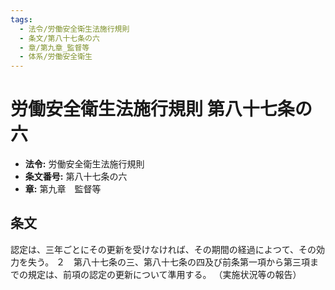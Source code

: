 ```yaml
---
tags:
  - 法令/労働安全衛生法施行規則
  - 条文/第八十七条の六
  - 章/第九章_監督等
  - 体系/労働安全衛生
---
```

# 労働安全衛生法施行規則 第八十七条の六

- **法令:** 労働安全衛生法施行規則
- **条文番号:** 第八十七条の六
- **章:** 第九章　監督等

## 条文
認定は、三年ごとにその更新を受けなければ、その期間の経過によつて、その効力を失う。
２　第八十七条の三、第八十七条の四及び前条第一項から第三項までの規定は、前項の認定の更新について準用する。
（実施状況等の報告）

